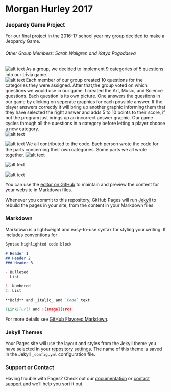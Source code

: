 
# Morgan Hurley 2017
### Jeopardy Game Project
For our final project in the 2016-17 school year my group decided to make a Jeopardy Game. 
###### Other Group Members: Sarah Wallgren and Katya Pogodaeva

![alt text](https://morganhurley8.github.io/Programming1Portfolio/pic7.png "Logo title text 1")
As a group, we decided to implement 9 categories of 5 questions into our trivia game.  
![alt text](https://morganhurley8.github.io/Programming1Portfolio/pic.png "Logo title text 1")
Each member of our group created 10 questions for the categories they were assigned. After that,the group voted on which questions we would use in our game. I created the Art, Music, and Science questions. Each question is its own picture. One answers the questions in our game by clicking on seperate graphics for each possible answer. If the player answers correctly it will bring up another graphic informing them that they have selected the right answer and adds 5 to 10 points to their score, if not the program just brings up an incorrect answer graphic. Our game cycles through all the questions in a category before letting a player choose a new category.  
![alt text](https://morganhurley8.github.io/Programming1Portfolio/pic2.png "Logo title text 1")

![alt text](https://morganhurley8.github.io/Programming1Portfolio/pic3.png "Logo title text 1")
We all contributed to the code. Each person wrote the code for the parts concerning their own categories. Some parts we all wrote together.
![alt text](https://morganhurley8.github.io/Programming1Portfolio/pic4.png "Logo title text 1")

![alt text](https://morganhurley8.github.io/Programming1Portfolio/pic5.png "Logo title text 1")

![alt text](https://morganhurley8.github.io/Programming1Portfolio/pic6.png "Logo title text 1")

 


You can use the [editor on GitHub]() to maintain and preview the content for your website in Markdown files.

Whenever you commit to this repository, GitHub Pages will run [Jekyll](https://jekyllrb.com/) to rebuild the pages in your site, from the content in your Markdown files.

### Markdown

Markdown is a lightweight and easy-to-use syntax for styling your writing. It includes conventions for

```markdown
Syntax highlighted code block

# Header 1
## Header 2
### Header 3

- Bulleted
- List

1. Numbered
2. List

**Bold** and _Italic_ and `Code` text

[Link](url) and ![Image](src)
```

For more details see [GitHub Flavored Markdown](https://guides.github.com/features/mastering-markdown/).

### Jekyll Themes

Your Pages site will use the layout and styles from the Jekyll theme you have selected in your [repository settings](https://github.com/MorganHurley8/Programming1Portfolio/settings). The name of this theme is saved in the Jekyll `_config.yml` configuration file.

### Support or Contact

Having trouble with Pages? Check out our [documentation](https://help.github.com/categories/github-pages-basics/) or [contact support](https://github.com/contact) and we’ll help you sort it out.
